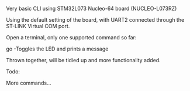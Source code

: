 Very basic CLI using STM32L073 Nucleo-64 board (NUCLEO-L073RZ)

Using the default setting of the board, with UART2 connected through the ST-LINK Virtual COM port.

Open a terminal, only one supported command so far:

go
-Toggles the LED and prints a message

Thrown together, will be tidied up and more functionality added.

Todo:

More commands...